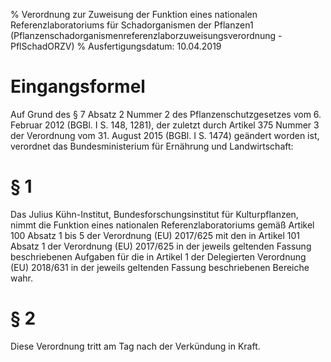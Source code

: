 % Verordnung zur Zuweisung der Funktion eines nationalen Referenzlaboratoriums für Schadorganismen der Pflanzen1  (Pflanzenschadorganismenreferenzlaborzuweisungsverordnung - PflSchadORZV)
% Ausfertigungsdatum: 10.04.2019
 
# Eingangsformel

Auf Grund des § 7 Absatz 2 Nummer 2 des Pflanzenschutzgesetzes vom 6. Februar 2012 (BGBl. I S. 148, 1281), der zuletzt durch Artikel 375 Nummer 3 der Verordnung vom 31. August 2015 (BGBl. I S. 1474) geändert worden ist, verordnet das Bundesministerium für Ernährung und Landwirtschaft:

# § 1

Das Julius Kühn-Institut, Bundesforschungsinstitut für Kulturpflanzen, nimmt die Funktion eines nationalen Referenzlaboratoriums gemäß Artikel 100 Absatz 1 bis 5 der Verordnung (EU) 2017/625 mit den in Artikel 101 Absatz 1 der Verordnung (EU) 2017/625 in der jeweils geltenden Fassung beschriebenen Aufgaben für die in Artikel 1 der Delegierten Verordnung (EU) 2018/631 in der jeweils geltenden Fassung beschriebenen Bereiche wahr.

# § 2

Diese Verordnung tritt am Tag nach der Verkündung in Kraft.
